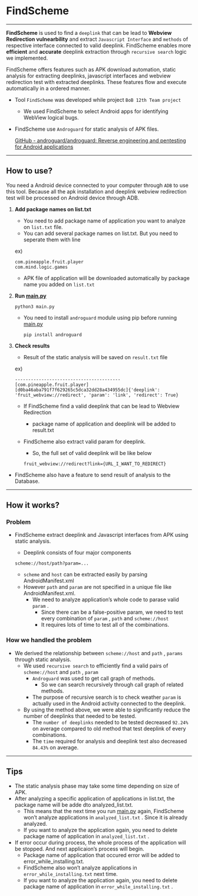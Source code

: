 # FindScheme

---

**FindScheme** is used to find a `deeplink` that can be lead to **Webview Redirection vulnearbility** and extract `Javascript Interface` and `methods` of respective interface connected to valid deeplink. 
FindScheme enables more **efficient** and **accurate** deeplink extraction through `recursive search` logic we implemented.

FindScheme offers features such as APK download automation, static analysis for extracting deeplinks, javascript interfaces and webview redirection test with extracted deeplinks. These features flow and execute automatically in a ordered manner.

- Tool `FindScheme` was developed while project `BoB 12th Team project`
    - We used FindScheme to select Android apps for identifying WebView logical bugs.
- FindScheme use `Androguard` for static analysis of APK files.
    
    [GitHub - androguard/androguard: Reverse engineering and pentesting for Android applications](https://github.com/androguard/androguard)
    

---

## How to use?

You need a Android device connected to your computer through `ADB`  to use this tool. Because all the apk installation and deeplink webview redirection test will be processed on Android device through ADB.

1. **Add package names on list.txt**
    - You need to add package name of application you want to analyze on `list.txt` file.
    - You can add several package names on list.txt. But you need to seperate them with line
    
    ex)
    
    ```
    com.pineapple.fruit.player
    com.mind.logic.games
    
    ```
    
    - APK file of application will be downloaded automatically by package name you added on `list.txt`
2. **Run [main.py](http://main.py/)**
    
    ```
    python3 main.py
    
    ```
    
    - You need to install `androguard` module using pip before running [main.py](http://main.py/)
        
        ```
        pip install androguard
        
        ```
        
3. **Check results**
    - Result of the static analysis will be saved on `result.txt` file
    
    ex)
    
    ```
    ----------------------------------------
    [com.pineapple.fruit.player]
    [d0ba46aba791f7f629265c5dca32dd28a434955dc]{'deeplink': 'fruit_webview://redirect', 'param': 'link', 'redirect': True}
    
    ```
    
    - If FindScheme find a valid deeplink that can be lead to Webview Redirection
        - package name of application and deeplink will be added to result.txt
    - FindScheme also extract valid param for deeplink.
        - So, the full set of valid deeplink will be like below
        
        ```
        fruit_webview://redirect?link={URL_I_WANT_TO_REDIRECT}
        
        ```
        
- FindScheme also have a feature to send result of analysis to the Database.

---

## How it works?

### Problem

- FindScheme extract deeplink and Javascript interfaces from APK using static analysis.
    - Deeplink consists of four major components
    
    ```
    scheme://host/path?param=...
    ```
    
    - `scheme`  and `host`  can be extracted easily by parsing AndroidManifest.xml
    - However `path`  and `param` are not specified in a unique file like AndroidManifest.xml.
        - We need to analyze application’s whole code to parase valid `param` .
            - Since there can be a false-positive param, we need to test every combination of `param` , `path`  and `scheme://host`
            - It requires lots of time to test all of the combinations.

### How we handled the problem

- We derived the relationship between `scheme://host`  and `path` , `params`  through static analysis.
    - We used `recursive search`  to efficiently find a valid pairs of `scheme://host`  and `path` , `param`
        - `Androguard`  was used to get call graph of methods.
            - So we can search recursively through call graph of related methods.
        - The purpose of recursive search is to check weather `param` is actually used in the Android activity connected to the deeplink.
    - By using the method above, we were able to significantly reduce the number of deeplinks that needed to be tested.
        - The `number of deeplinks` needed to be tested decreased `92.24%` on average compared to old method that test deeplink of every combinations.
        - The `time` required for analysis and deeplink test also decreased `84.43%` on average.

---

## Tips

- The static analysis phase may take some time depending on size of APK.
- After analyzing a specific application of applications in list.txt, the package name will be adde dto analyzed_list.txt.
    - This means that the next time you run [main.py](http://main.py/) again, FindScheme won’t analyze applications in `analyzed_list.txt` . Since it is already analyzed.
    - If you want to analyze the application again, you need to delete package name of application in `analyzed_list.txt` .
- If error occur during process, the whole process of the application will be stopped. And next applicaion’s process will begin.
    - Package name of application that occured error will be added to error_while_installing.txt.
    - FindScheme also won’t analyze applications in `error_while_installing.txt` next time.
    - If you want to analyze the application again, you need to delete package name of application in `error_while_installing.txt` .
